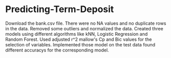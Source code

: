 # Predicting-Term-Deposit
Download the bank.csv file.
There were no NA values and no duplicate rows in the data.
Removed some outliers and normalized the data.
Created three models using different algorithms like kNN, Logistic Regression and Random Forest.
Used adjusted r^2 mallow's Cp and Bic values for the selection of variables.
Implemented those model on the test data found different accuracys for the corresponding model.
